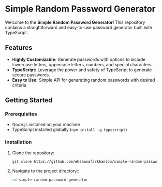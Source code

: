 # Simple Random Password Generator

Welcome to the **Simple Random Password Generator**! This repository contains a straightforward and easy-to-use password generator built with TypeScript.

## Features

- **Highly Customizable:** Generate passwords with options to include lowercase letters, uppercase letters, numbers, and special characters.
- **TypeScript:** Leverage the power and safety of TypeScript to generate secure passwords.
- **Easy to Use:** Simple API for generating random passwords with desired criteria.

## Getting Started

### Prerequisites

- Node.js installed on your machine
- TypeScript installed globally (`npm install -g typescript`)

### Installation

1. Clone the repository:
   ```bash
   git clone https://github.com/ehsansafarkhanloo/simple-random-password-generator.git

1. Navigate to the project directory::
   ```bash
   cd simple-random-password-generator

